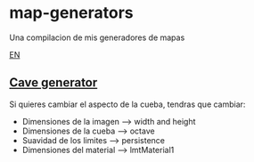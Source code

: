 # map-generators
Una compilacion de mis generadores de mapas

[EN](README.md)

[Cave generator](java/cave-generator)
--------------
Si quieres cambiar el aspecto de la cueba, tendras que cambiar: 

- Dimensiones de la imagen --> width and height
- Dimensiones de la cueba --> octave
- Suavidad de los limites --> persistence 
- Dimensiones del material --> lmtMaterial1
